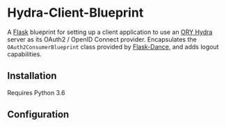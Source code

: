 # Hydra-Client-Blueprint

A [Flask](https://palletsprojects.com/p/flask/) blueprint for setting up a client application to use
an [ORY Hydra](https://www.ory.sh/docs/hydra/) server as its OAuth2 / OpenID Connect provider. Encapsulates the
`OAuth2ConsumerBlueprint` class provided by [Flask-Dance](https://flask-dance.readthedocs.io/en/latest/index.html),
and adds logout capabilities.

## Installation

Requires Python 3.6

## Configuration
